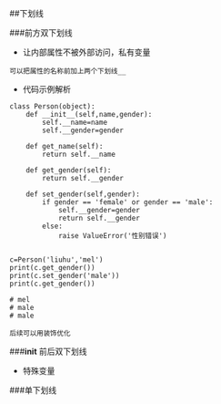 ##下划线

###前方双下划线
- 让内部属性不被外部访问，私有变量
```
可以把属性的名称前加上两个下划线__
```

- 代码示例解析
```
class Person(object):
    def __init__(self,name,gender):
        self.__name=name
        self.__gender=gender

    def get_name(self):
        return self.__name

    def get_gender(self):
        return self.__gender

    def set_gender(self,gender):
        if gender == 'female' or gender == 'male':
            self.__gender=gender
            return self.__gender
        else:
            raise ValueError('性别错误')


c=Person('liuhu','mel')
print(c.get_gender())
print(c.set_gender('male'))
print(c.get_gender())

# mel
# male
# male

后续可以用装饰优化
```

###__init__ 前后双下划线  
- 特殊变量




###单下划线
